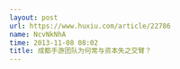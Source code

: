 ```yaml
---
layout: post
url: https://www.huxiu.com/article/22786
name: NcvNkNhA
time: 2013-11-08 08:02
title: 成都手游团队为何常与资本失之交臂？
---
```

